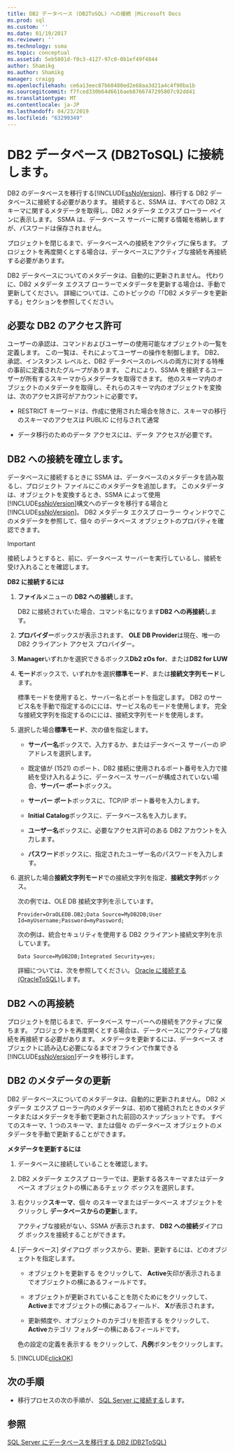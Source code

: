 ```yaml
---
title: DB2 データベース (DB2ToSQL) への接続 |Microsoft Docs
ms.prod: sql
ms.custom: ''
ms.date: 01/19/2017
ms.reviewer: ''
ms.technology: ssma
ms.topic: conceptual
ms.assetid: 5eb5801d-f0c3-4127-97c0-0b1ef49f4844
author: Shamikg
ms.author: Shamikg
manager: craigg
ms.openlocfilehash: ce6a13eec87b60480ed2e68aa3d21a4c4f90ba1b
ms.sourcegitcommit: f7fced330b64d6616aeb8766747295807c92dd41
ms.translationtype: MT
ms.contentlocale: ja-JP
ms.lasthandoff: 04/23/2019
ms.locfileid: "63299349"
---
```

# <a name="connecting-to-db2-database-db2tosql"></a>DB2 データベース (DB2ToSQL) に接続します。
DB2 のデータベースを移行する[!INCLUDE[ssNoVersion](../../includes/ssnoversion-md.md)]、移行する DB2 データベースに接続する必要があります。 接続すると、SSMA は、すべての DB2 スキーマに関するメタデータを取得し、DB2 メタデータ エクスプ ローラー ペインに表示します。 SSMA は、データベース サーバーに関する情報を格納しますが、パスワードは保存されません。  
  
プロジェクトを閉じるまで、データベースへの接続をアクティブに保ちます。 プロジェクトを再度開くとする場合は、データベースにアクティブな接続を再接続する必要があります。  
  
DB2 データベースについてのメタデータは、自動的に更新されません。 代わりに、DB2 メタデータ エクスプ ローラーでメタデータを更新する場合は、手動で更新してください。 詳細については、このトピックの「「DB2 メタデータを更新する」セクションを参照してください。  
  
## <a name="required-db2-permissions"></a>必要な DB2 のアクセス許可  
ユーザーの承認は、コマンドおよびユーザーの使用可能なオブジェクトの一覧を定義します。 この一覧は、それによってユーザーの操作を制御します。 DB2、承認、インスタンス レベルと、DB2 データベースのレベルの両方に対する特権の事前に定義されたグループがあります。 これにより、SSMA を接続するユーザーが所有するスキーマからメタデータを取得できます。 他のスキーマ内のオブジェクトのメタデータを取得し、それらのスキーマ内のオブジェクトを変換は、次のアクセス許可がアカウントに必要です。  
  
-   RESTRICT キーワードは、作成に使用された場合を除きに、スキーマの移行のスキーマのアクセスは PUBLIC に付与されて通常  
  
-   データ移行のためのデータ アクセスには、データ アクセスが必要です。  
  
## <a name="establishing-a-connection-to-db2"></a>DB2 への接続を確立します。  
データベースに接続するときに SSMA は、データベースのメタデータを読み取るし、プロジェクト ファイルにこのメタデータを追加します。 このメタデータは、オブジェクトを変換するとき、SSMA によって使用[!INCLUDE[ssNoVersion](../../includes/ssnoversion-md.md)]構文へのデータを移行する場合と[!INCLUDE[ssNoVersion](../../includes/ssnoversion-md.md)]。 DB2 メタデータ エクスプ ローラー ウィンドウでこのメタデータを参照して、個々 のデータベース オブジェクトのプロパティを確認できます。  
  
> [!IMPORTANT]  
> 接続しようとすると、前に、データベース サーバーを実行しているし、接続を受け入れることを確認します。  
  
**DB2 に接続するには**  
  
1.  **ファイル**メニューの  **DB2 への接続**します。  
  
    DB2 に接続されていた場合、コマンド名になります**DB2 への再接続**します。  
  
2.  **プロバイダー**ボックスが表示されます、 **OLE DB Provider**は現在、唯一の DB2 クライアント アクセス プロバイダー。  
  
3.  **Manager**いずれかを選択できるボックス**Db2 zOs for**、または**DB2 for LUW**  
  
4.  **モード**ボックスで、いずれかを選択**標準モード**、または**接続文字列モード**します。  
  
    標準モードを使用すると、サーバー名とポートを指定します。 DB2 のサービス名を手動で指定するのにには、サービス名のモードを使用します。 完全な接続文字列を指定するのにには、接続文字列モードを使用します。  
  
5.  選択した場合**標準モード**、次の値を指定します。  
  
    -   **サーバー名**ボックスで、入力するか、またはデータベース サーバーの IP アドレスを選択します。  
  
    -   既定値が (1521) のポート、DB2 接続に使用されるポート番号を入力で接続を受け入れるように、データベース サーバーが構成されていない場合、**サーバー ポート**ボックス。  
  
    -   **サーバー ポート**ボックスに、TCP/IP ポート番号を入力します。  
  
    -   **Initial Catalog**ボックスに、データベース名を入力します。  
  
    -   **ユーザー名**ボックスに、必要なアクセス許可のある DB2 アカウントを入力します。  
  
    -   **パスワード**ボックスに、指定されたユーザー名のパスワードを入力します。  
  
6.  選択した場合**接続文字列モード**での接続文字列を指定、**接続文字列**ボックス。  
  
    次の例では、OLE DB 接続文字列を示しています。  
  
    `Provider=OraOLEDB.DB2;Data Source=MyDB2DB;User Id=myUsername;Password=myPassword;`  
  
    次の例は、統合セキュリティを使用する DB2 クライアント接続文字列を示しています。  
  
    `Data Source=MyDB2DB;Integrated Security=yes;`  
  
    詳細については、次を参照してください。 [Oracle に接続する&#40;OracleToSQL&#41;](../../ssma/oracle/connect-to-oracle-oracletosql.md)します。  
  
## <a name="reconnecting-to-db2"></a>DB2 への再接続  
プロジェクトを閉じるまで、データベース サーバーへの接続をアクティブに保ちます。 プロジェクトを再度開くとする場合は、データベースにアクティブな接続を再接続する必要があります。 メタデータを更新するには、データベース オブジェクトに読み込む必要になるまでオフラインで作業できる[!INCLUDE[ssNoVersion](../../includes/ssnoversion-md.md)]データを移行します。  
  
## <a name="refreshing-db2-metadata"></a>DB2 のメタデータの更新  
DB2 データベースについてのメタデータは、自動的に更新されません。 DB2 メタデータ エクスプ ローラー内のメタデータは、初めて接続されたときのメタデータまたはメタデータを手動で更新された前回のスナップショットです。 すべてのスキーマ、1 つのスキーマ、または個々 のデータベース オブジェクトのメタデータを手動で更新することができます。  
  
**メタデータを更新するには**  
  
1.  データベースに接続していることを確認します。  
  
2.  DB2 メタデータ エクスプ ローラーでは、更新する各スキーマまたはデータベース オブジェクトの横にあるチェック ボックスを選択します。  
  
3.  右クリック**スキーマ**、個々 のスキーマまたはデータベース オブジェクトをクリックし **データベースからの更新**します。  
  
    アクティブな接続がない、SSMA が表示されます、 **DB2 への接続**ダイアログ ボックスを接続することができます。  
  
4.  [データベース] ダイアログ ボックスから、更新、更新するには、どのオブジェクトを指定します。  
  
    -   オブジェクトを更新する をクリックして、 **Active**矢印が表示されるまでオブジェクトの横にあるフィールドです。  
  
    -   オブジェクトが更新されていることを防ぐためにをクリックして、 **Active**までオブジェクトの横にあるフィールド、 **X**が表示されます。  
  
    -   更新頻度や、オブジェクトのカテゴリを拒否する をクリックして、 **Active**カテゴリ フォルダーの横にあるフィールドです。  
  
    色の設定の定義を表示する をクリックして、**凡例**ボタンをクリックします。  
  
5.  [!INCLUDE[clickOK](../../includes/clickok-md.md)]  
  
## <a name="next-step"></a>次の手順  
  
-   移行プロセスの次の手順が、 [SQL Server に接続する](https://msdn.microsoft.com/b59803cb-3cc6-41cc-8553-faf90851410e)します。  
  
## <a name="see-also"></a>参照  
[SQL Server にデータベースを移行する DB2 &#40;DB2ToSQL&#41;](../../ssma/db2/migrating-db2-databases-to-sql-server-db2tosql.md)  
  
